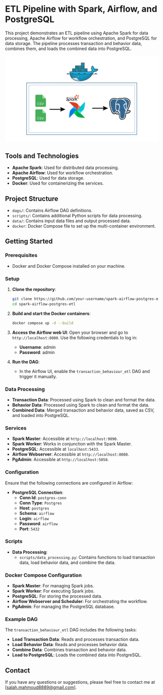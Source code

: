 # ETL Pipeline with Spark, Airflow, and PostgreSQL

This project demonstrates an ETL pipeline using Apache Spark for data processing, Apache Airflow for workflow orchestration, and PostgreSQL for data storage. The pipeline processes transaction and behavior data, combines them, and loads the combined data into PostgreSQL.

![Tools](Tools.png)


## Tools and Technologies

- **Apache Spark**: Used for distributed data processing.
- **Apache Airflow**: Used for workflow orchestration.
- **PostgreSQL**: Used for data storage.
- **Docker**: Used for containerizing the services.

## Project Structure

- `dags/`: Contains Airflow DAG definitions.
- `scripts/`: Contains additional Python scripts for data processing.
- `data/`: Contains input data files and output processed data.
- `docker`: Docker Compose file to set up the multi-container environment.

## Getting Started

### Prerequisites

- Docker and Docker Compose installed on your machine.

### Setup

1. **Clone the repository**:
    ```sh
    git clone https://github.com/your-username/spark-airflow-postgres-etl.git
    cd spark-airflow-postgres-etl
    ```

2. **Build and start the Docker containers**:
    ```sh
    docker compose up -d --build
    ```

3. **Access the Airflow web UI**:
    Open your browser and go to `http://localhost:8080`. Use the following credentials to log in:
    - **Username**: admin
    - **Password**: admin

4. **Run the DAG**:
    - In the Airflow UI, enable the `transaction_behaviour_etl` DAG and trigger it manually.

### Data Processing

- **Transaction Data**: Processed using Spark to clean and format the data.
- **Behavior Data**: Processed using Spark to clean and format the data.
- **Combined Data**: Merged transaction and behavior data, saved as CSV, and loaded into PostgreSQL.

### Services

- **Spark Master**: Accessible at `http://localhost:9090`.
- **Spark Worker**: Works in conjunction with the Spark Master.
- **PostgreSQL**: Accessible at `localhost:5433`.
- **Airflow Webserver**: Accessible at `http://localhost:8080`.
- **PgAdmin**: Accessible at `http://localhost:5050`.

### Configuration

Ensure that the following connections are configured in Airflow:

- **PostgreSQL Connection**:
  - **Conn Id**: `postgres-conn`
  - **Conn Type**: `Postgres`
  - **Host**: `postgres`
  - **Schema**: `airflow`
  - **Login**: `airflow`
  - **Password**: `airflow`
  - **Port**: `5432`

### Scripts

- **Data Processing**:
  - `scripts/data_processing.py`: Contains functions to load transaction data, load behavior data, and combine the data.

### Docker Compose Configuration

- **Spark Master**: For managing Spark jobs.
- **Spark Worker**: For executing Spark jobs.
- **PostgreSQL**: For storing the processed data.
- **Airflow Webserver and Scheduler**: For orchestrating the workflow.
- **PgAdmin**: For managing the PostgreSQL database.

### Example DAG

The `transaction_behaviour_etl` DAG includes the following tasks:
- **Load Transaction Data**: Reads and processes transaction data.
- **Load Behavior Data**: Reads and processes behavior data.
- **Combine Data**: Combines transaction and behavior data.
- **Load to PostgreSQL**: Loads the combined data into PostgreSQL.


## Contact

If you have any questions or suggestions, please feel free to contact me at [salah.mahmoud8889@gmail.com].

